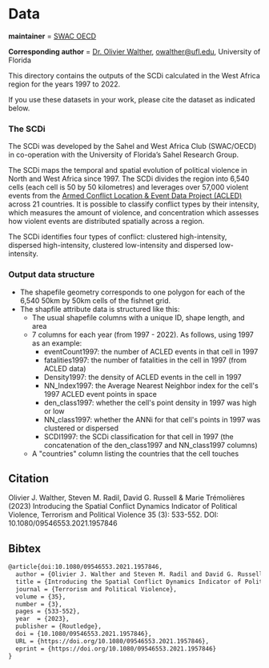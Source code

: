 # Data

__maintainer__ = [SWAC OECD](https://www.oecd.org/swac/)

__Corresponding author__ = [Dr. Olivier Walther](https://geog.ufl.edu/faculty/walther/), owalther@ufl.edu, University of Florida

This directory contains the outputs of the SCDi calculated in the West Africa region for the years 1997 to 2022. 

If you use these datasets in your work, please cite the dataset as indicated below.


### The SCDi

The SCDi was developed by the Sahel and West Africa Club (SWAC/OECD) in co-operation with the University of Florida’s Sahel Research Group.

The SCDi maps the temporal and spatial evolution of political violence in North and West Africa since 1997. The SCDi divides the region into 6,540 cells (each cell is 50 by 50 kilometres) and leverages over 57,000 violent events from the [Armed Conflict Location & Event Data Project (ACLED)](https://acleddata.com/data-export-tool/) across 21 countries. It is possible to classify conflict types by their intensity, which measures the amount of violence, and concentration which assesses how violent events are distributed spatially across a region.

The SCDi identifies four types of conflict: clustered high-intensity, dispersed high-intensity, clustered low-intensity and dispersed low-intensity.

### Output data structure

* The shapefile geometry corresponds to one polygon for each of the 6,540 50km by 50km cells of the fishnet grid.
* The shapfile attribute data is structured like this:
  * The usual shapefile columns with a unique ID, shape length, and area
  * 7 columns for each year (from 1997 - 2022). As follows, using 1997 as an example:
    * eventCount1997: the number of ACLED events in that cell in 1997
    * fatalities1997: the number of fatalities in the cell in 1997 (from ACLED data)
    * Density1997: the density of ACLED events in the cell in 1997
    * NN_Index1997: the Average Nearest Neighbor index for the cell's 1997 ACLED event points in space
    * den_class1997: whether the cell's point density in 1997 was high or low
    * NN_class1997: whether the ANNi for that cell's points in 1997 was clustered or dispersed
    * SCDI1997: the SCDi classification for that cell in 1997 (the concatenation of the den_class1997 and NN_class1997 columns)
  * A "countries" column listing the countries that the cell touches

## Citation
Olivier J. Walther, Steven M. Radil, David G. Russell & Marie Trémolières (2023)
Introducing the Spatial Conflict Dynamics Indicator of Political Violence,
Terrorism and Political Violence 35 (3): 533-552. DOI: 10.1080/09546553.2021.1957846

## Bibtex

```tex
@article{doi:10.1080/09546553.2021.1957846,
  author = {Olivier J. Walther and Steven M. Radil and David G. Russell and Marie Trémolières},
  title = {Introducing the Spatial Conflict Dynamics Indicator of Political Violence},
  journal = {Terrorism and Political Violence},
  volume = {35},
  number = {3},
  pages = {533-552},
  year  = {2023},
  publisher = {Routledge},
  doi = {10.1080/09546553.2021.1957846},
  URL = {https://doi.org/10.1080/09546553.2021.1957846},
  eprint = {https://doi.org/10.1080/09546553.2021.1957846}
}
```
